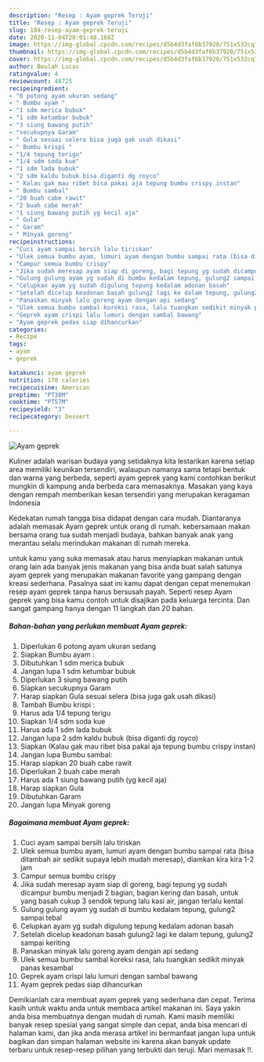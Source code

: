 ```yaml
---
description: "Resep : Ayam geprek Teruji"
title: "Resep : Ayam geprek Teruji"
slug: 184-resep-ayam-geprek-teruji
date: 2020-11-04T20:01:48.168Z
image: https://img-global.cpcdn.com/recipes/d5b4d3faf6b37920/751x532cq70/ayam-geprek-foto-resep-utama.jpg
thumbnail: https://img-global.cpcdn.com/recipes/d5b4d3faf6b37920/751x532cq70/ayam-geprek-foto-resep-utama.jpg
cover: https://img-global.cpcdn.com/recipes/d5b4d3faf6b37920/751x532cq70/ayam-geprek-foto-resep-utama.jpg
author: Beulah Lucas
ratingvalue: 4
reviewcount: 48725
recipeingredient:
- "6 potong ayam ukuran sedang"
- " Bumbu ayam "
- "1 sdm merica bubuk"
- "1 sdm ketumbar bubuk"
- "3 siung bawang putih"
- "secukupnya Garam"
- " Gula sesuai selera bisa juga gak usah dikasi"
- " Bumbu krispi "
- "1/4 tepung terigu"
- "1/4 sdm soda kue"
- "1 sdm lada bubuk"
- "2 sdm kaldu bubuk bisa diganti dg royco"
- " Kalau gak mau ribet bisa pakai aja tepung bumbu crispy instan"
- " Bumbu sambal"
- "20 buah cabe rawit"
- "2 buah cabe merah"
- "1 siung bawang putih yg kecil aja"
- " Gula"
- " Garam"
- " Minyak goreng"
recipeinstructions:
- "Cuci ayam sampai bersih lalu tiriskan"
- "Ulek semua bumbu ayam, lumuri ayam dengan bumbu sampai rata (bisa ditambah air sedikit supaya lebih mudah meresap), diamkan kira kira 1-2 jam"
- "Campur semua bumbu crispy"
- "Jika sudah meresap ayam siap di goreng, bagi tepung yg sudah dicampur bumbu menjadi 2 bagian, bagian kering dan basah, untuk yang basah cukup 3 sendok tepung lalu kasi air, jangan terlalu kental"
- "Gulung gulung ayam yg sudah di bumbu kedalam tepung, gulung2 sampai tebal"
- "Celupkan ayam yg sudah digulung tepung kedalam adonan basah"
- "Setelah dicelup keadonan basah gulung2 lagi ke dalam tepung, gulung2 sampai keriting"
- "Panaskan minyak lalu goreng ayam dengan api sedang"
- "Ulek semua bumbu sambal koreksi rasa, lalu tuangkan sedikit minyak panas kesambal"
- "Geprek ayam crispi lalu lumuri dengan sambal bawang"
- "Ayam geprek pedas siap dihancurkan"
categories:
- Recipe
tags:
- ayam
- geprek

katakunci: ayam geprek 
nutrition: 178 calories
recipecuisine: American
preptime: "PT38M"
cooktime: "PT57M"
recipeyield: "3"
recipecategory: Dessert

---
```



![Ayam geprek](https://img-global.cpcdn.com/recipes/d5b4d3faf6b37920/751x532cq70/ayam-geprek-foto-resep-utama.jpg)

Kuliner adalah warisan budaya yang setidaknya kita lestarikan karena setiap area memiliki keunikan tersendiri, walaupun namanya sama tetapi bentuk dan warna yang berbeda, seperti ayam geprek yang kami contohkan berikut mungkin di kampung anda berbeda cara memasaknya. Masakan yang kaya dengan rempah memberikan kesan tersendiri yang merupakan keragaman Indonesia



Kedekatan rumah tangga bisa didapat dengan cara mudah. Diantaranya adalah memasak Ayam geprek untuk orang di rumah. kebersamaan makan bersama orang tua sudah menjadi budaya, bahkan banyak anak yang merantau selalu merindukan makanan di rumah mereka.

untuk kamu yang suka memasak atau harus menyiapkan makanan untuk orang lain ada banyak jenis makanan yang bisa anda buat salah satunya ayam geprek yang merupakan makanan favorite yang gampang dengan kreasi sederhana. Pasalnya saat ini kamu dapat dengan cepat menemukan resep ayam geprek tanpa harus bersusah payah.
Seperti resep Ayam geprek yang bisa kamu contoh untuk disajikan pada keluarga tercinta. Dan sangat gampang hanya dengan 11 langkah dan 20 bahan.


<!--inarticleads1-->

##### Bahan-bahan yang perlukan membuat Ayam geprek:

1. Diperlukan 6 potong ayam ukuran sedang
1. Siapkan  Bumbu ayam :
1. Dibutuhkan 1 sdm merica bubuk
1. Jangan lupa 1 sdm ketumbar bubuk
1. Diperlukan 3 siung bawang putih
1. Siapkan secukupnya Garam
1. Harap siapkan  Gula sesuai selera (bisa juga gak usah dikasi)
1. Tambah  Bumbu krispi :
1. Harus ada 1/4 tepung terigu
1. Siapkan 1/4 sdm soda kue
1. Harus ada 1 sdm lada bubuk
1. Jangan lupa 2 sdm kaldu bubuk (bisa diganti dg royco)
1. Siapkan  (Kalau gak mau ribet bisa pakai aja tepung bumbu crispy instan)
1. Jangan lupa  Bumbu sambal:
1. Harap siapkan 20 buah cabe rawit
1. Diperlukan 2 buah cabe merah
1. Harus ada 1 siung bawang putih (yg kecil aja)
1. Harap siapkan  Gula
1. Dibutuhkan  Garam
1. Jangan lupa  Minyak goreng




<!--inarticleads2-->

##### Bagaimana membuat  Ayam geprek:

1. Cuci ayam sampai bersih lalu tiriskan
1. Ulek semua bumbu ayam, lumuri ayam dengan bumbu sampai rata (bisa ditambah air sedikit supaya lebih mudah meresap), diamkan kira kira 1-2 jam
1. Campur semua bumbu crispy
1. Jika sudah meresap ayam siap di goreng, bagi tepung yg sudah dicampur bumbu menjadi 2 bagian, bagian kering dan basah, untuk yang basah cukup 3 sendok tepung lalu kasi air, jangan terlalu kental
1. Gulung gulung ayam yg sudah di bumbu kedalam tepung, gulung2 sampai tebal
1. Celupkan ayam yg sudah digulung tepung kedalam adonan basah
1. Setelah dicelup keadonan basah gulung2 lagi ke dalam tepung, gulung2 sampai keriting
1. Panaskan minyak lalu goreng ayam dengan api sedang
1. Ulek semua bumbu sambal koreksi rasa, lalu tuangkan sedikit minyak panas kesambal
1. Geprek ayam crispi lalu lumuri dengan sambal bawang
1. Ayam geprek pedas siap dihancurkan




Demikianlah cara membuat ayam geprek yang sederhana dan cepat. Terima kasih untuk waktu anda untuk membaca artikel makanan ini. Saya yakin anda bisa membuatnya dengan mudah di rumah. Kami masih memiliki banyak resep spesial yang sangat simple dan cepat, anda bisa mencari di halaman kami, dan jika anda merasa artikel ini bermanfaat jangan lupa untuk bagikan dan simpan halaman website ini karena akan banyak update terbaru untuk resep-resep pilihan yang terbukti dan teruji. Mari memasak !!. 
